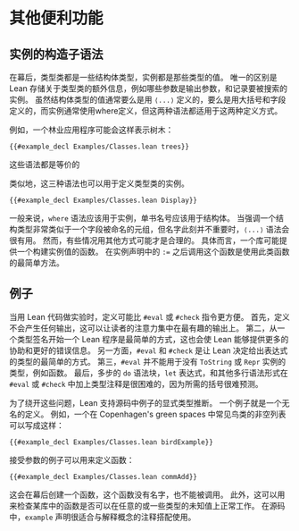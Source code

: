 <!--
# Additional Conveniences
-->

# 其他便利功能

<!--
## Constructor Syntax for Instances
-->

## 实例的构造子语法

<!--
Behind the scenes, type classes are structure types and instances are values of these types.
The only differences are that Lean stores additional information about type classes, such as which parameters are output parameters, and that instances are registered for searching.
While values that have structure types are typically defined using either `⟨...⟩` syntax or with braces and fields, and instances are typically defined using `where`, both syntaxes work for both kinds of definition.
-->

在幕后，类型类都是一些结构体类型，实例都是那些类型的值。
唯一的区别是 Lean 存储关于类型类的额外信息，例如哪些参数是输出参数，和记录要被搜索的实例。
虽然结构体类型的值通常要么是用 `⟨...⟩` 定义的，要么是用大括号和字段定义的，而实例通常使用where定义，但这两种语法都适用于这两种定义方式。

<!--
For example, a forestry application might represent trees as follows:
-->

例如，一个林业应用程序可能会这样表示树木：
```lean
{{#example_decl Examples/Classes.lean trees}}
```
<!--
All three syntaxes are equivalent.
-->

这些语法都是等价的

<!--
Similarly, type class instances can be defined using all three syntaxes:
-->

类似地，这三种语法也可以用于定义类型类的实例。
```lean
{{#example_decl Examples/Classes.lean Display}}
```

<!--
Generally speaking, the `where` syntax should be used for instances, and the curly-brace syntax should be used for structures.
The `⟨...⟩` syntax can be useful when emphasizing that a structure type is very much like a tuple in which the fields happen to be named, but the names are not important at the moment.
However, there are situations where it can make sense to use other alternatives.
In particular, a library might provide a function that constructs an instance value.
Placing a call to this function after `:=` in an instance declaration is the easiest way to use such a function.
-->

一般来说，`where` 语法应该用于实例，单书名号应该用于结构体。
当强调一个结构类型非常类似于一个字段被命名的元组，但名字此刻并不重要时，`⟨...⟩` 语法会很有用。
然而，有些情况用其他方式可能才是合理的。
具体而言，一个库可能提供一个构建实例值的函数。
在实例声明中的 `:=` 之后调用这个函数是使用此类函数的最简单方法。

<!--
## Examples
-->

## 例子

<!--
When experimenting with Lean code, definitions can be more convenient to use than `#eval` or `#check` commands.
First off, definitions don't produce any output, which can help keep the reader's focus on the most interesting output.
Secondly, it's easiest to write most Lean programs by starting with a type signature, allowing Lean to provide more assistance and better error messages while writing the program itself.
On the other hand, `#eval` and `#check` are easiest to use in contexts where Lean is able to determine the type from the provided expression.
Thirdly, `#eval` cannot be used with expressions whose types don't have `ToString` or `Repr` instances, such as functions.
Finally, multi-step `do` blocks, `let`-expressions, and other syntactic forms that take multiple lines are particularly difficult to write with a type annotation in `#eval` or `#check`, simply because the required parenthesization can be difficult to predict.
-->

当用 Lean 代码做实验时，定义可能比 `#eval` 或 `#check` 指令更方便。
首先，定义不会产生任何输出，这可以让读者的注意力集中在最有趣的输出上。
第二，从一个类型签名开始一个 Lean 程序是最简单的方式，这也会使 Lean 能够提供更多的协助和更好的错误信息。
另一方面，`#eval` 和 `#check` 是让 Lean 决定给出表达式的类型的最简单的方式。
第三，`#eval` 并不能用于没有 `ToString` 或 `Repr` 实例的类型，例如函数。
最后，多步的 `do` 语法块，`let` 表达式，和其他多行语法形式在 `#eval` 或 `#check` 中加上类型注释是很困难的，因为所需的括号很难预测。

<!--
To work around these issues, Lean supports the explicit indication of examples in a source file.
An example is like a definition without a name.
For instance, a non-empty list of birds commonly found in Copenhagen's green spaces can be written:
-->

为了绕开这些问题，Lean 支持源码中例子的显式类型推断。
一个例子就是一个无名的定义。
例如，一个在 Copenhagen's green spaces 中常见鸟类的非空列表可以写成这样：
```lean
{{#example_decl Examples/Classes.lean birdExample}}
```

<!--
Examples may define functions by accepting arguments:
-->

接受参数的例子可以用来定义函数：
```lean
{{#example_decl Examples/Classes.lean commAdd}}
```
<!--
While this creates a function behind the scenes, this function has no name and cannot be called.
Nonetheless, this is useful for demonstrating how a library can be used with arbitrary or unknown values of some given type.
In source files, `example` declarations are best paired with comments that explain how the example illustrates the concepts of the library.
-->

这会在幕后创建一个函数，这个函数没有名字，也不能被调用。
此外，这可以用来检查某库中的函数是否可以在任意的或一些类型的未知值上正常工作。
在源码中，`example` 声明很适合与解释概念的注释搭配使用。

